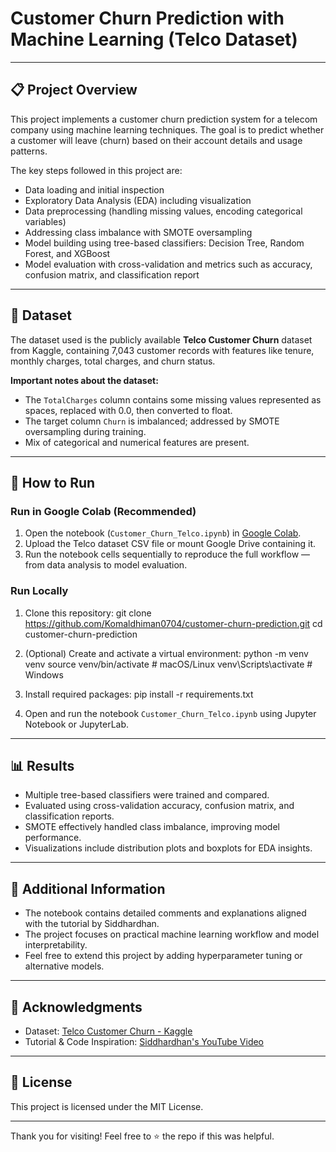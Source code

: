 # Customer Churn Prediction with Machine Learning (Telco Dataset)

---

## 📋 Project Overview

This project implements a customer churn prediction system for a telecom company using machine learning techniques. The goal is to predict whether a customer will leave (churn) based on their account details and usage patterns.

The key steps followed in this project are:
- Data loading and initial inspection
- Exploratory Data Analysis (EDA) including visualization
- Data preprocessing (handling missing values, encoding categorical variables)
- Addressing class imbalance with SMOTE oversampling
- Model building using tree-based classifiers: Decision Tree, Random Forest, and XGBoost
- Model evaluation with cross-validation and metrics such as accuracy, confusion matrix, and classification report

---

## 📂 Dataset

The dataset used is the publicly available **Telco Customer Churn** dataset from Kaggle, containing 7,043 customer records with features like tenure, monthly charges, total charges, and churn status.

**Important notes about the dataset:**

- The `TotalCharges` column contains some missing values represented as spaces, replaced with 0.0, then converted to float.
- The target column `Churn` is imbalanced; addressed by SMOTE oversampling during training.
- Mix of categorical and numerical features are present.

---

## 🚀 How to Run

### Run in Google Colab (Recommended)

1. Open the notebook (`Customer_Churn_Telco.ipynb`) in [Google Colab](https://colab.research.google.com/).
2. Upload the Telco dataset CSV file or mount Google Drive containing it.
3. Run the notebook cells sequentially to reproduce the full workflow — from data analysis to model evaluation.

### Run Locally

1. Clone this repository:
git clone https://github.com/Komaldhiman0704/customer-churn-prediction.git
cd customer-churn-prediction



2. (Optional) Create and activate a virtual environment:
python -m venv venv
source venv/bin/activate # macOS/Linux
venv\Scripts\activate # Windows



3. Install required packages:
pip install -r requirements.txt


4. Open and run the notebook `Customer_Churn_Telco.ipynb` using Jupyter Notebook or JupyterLab.

---

## 📊 Results

- Multiple tree-based classifiers were trained and compared.
- Evaluated using cross-validation accuracy, confusion matrix, and classification reports.
- SMOTE effectively handled class imbalance, improving model performance.
- Visualizations include distribution plots and boxplots for EDA insights.

---

## 📝 Additional Information

- The notebook contains detailed comments and explanations aligned with the tutorial by Siddhardhan.
- The project focuses on practical machine learning workflow and model interpretability.
- Feel free to extend this project by adding hyperparameter tuning or alternative models.

---

## 🙏 Acknowledgments

- Dataset: [Telco Customer Churn - Kaggle](https://www.kaggle.com/blastchar/telco-customer-churn)
- Tutorial & Code Inspiration: [Siddhardhan's YouTube Video](https://www.youtube.com/watch?v=qNglJgNOb7A)

---

## 📄 License

This project is licensed under the MIT License.

---

Thank you for visiting! Feel free to ⭐ the repo if this was helpful.
